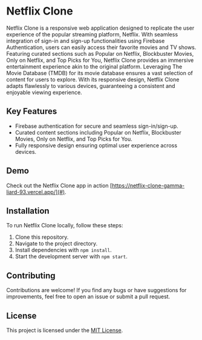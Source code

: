 # Netflix Clone

Netflix Clone is a responsive web application designed to replicate the user experience of the popular streaming platform, Netflix. With seamless integration of sign-in and sign-up functionalities using Firebase Authentication, users can easily access their favorite movies and TV shows. Featuring curated sections such as Popular on Netflix, Blockbuster Movies, Only on Netflix, and Top Picks for You, Netflix Clone provides an immersive entertainment experience akin to the original platform. Leveraging The Movie Database (TMDB) for its movie database ensures a vast selection of content for users to explore. With its responsive design, Netflix Clone adapts flawlessly to various devices, guaranteeing a consistent and enjoyable viewing experience.

## Key Features

- Firebase authentication for secure and seamless sign-in/sign-up.
- Curated content sections including Popular on Netflix, Blockbuster Movies, Only on Netflix, and Top Picks for You.
- Fully responsive design ensuring optimal user experience across devices.

## Demo

Check out the Netflix Clone app in action [https://netflix-clone-gamma-liard-93.vercel.app/](#).

## Installation

To run Netflix Clone locally, follow these steps:

1. Clone this repository.
2. Navigate to the project directory.
3. Install dependencies with `npm install`.
4. Start the development server with `npm start`.

## Contributing

Contributions are welcome! If you find any bugs or have suggestions for improvements, feel free to open an issue or submit a pull request.

## License

This project is licensed under the [MIT License](LICENSE).
